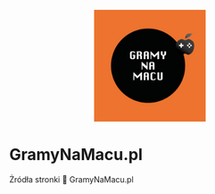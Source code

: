 <p align="center">
<img src="Resources/avatar.png" width="200" max-width="50%" alt="Gramy na Macu Podcast cover" />
</p>

# GramyNaMacu.pl
Żródła stronki 🛜 GramyNaMacu.pl
